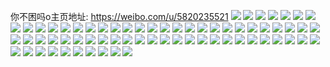 你不困吗o主页地址: https://weibo.com/u/5820235521 
![](https://wx4.sinaimg.cn/mw2000/006lT78tgy1h916qxtjr1j30tu0wg43m.jpg) 
![](https://wx4.sinaimg.cn/mw2000/006lT78tgy1h916qyyus1j31410u013l.jpg) 
![](https://wx4.sinaimg.cn/mw2000/006lT78tgy1h916qzzlnej30u00u0k1m.jpg) 
![](https://wx4.sinaimg.cn/mw2000/006lT78tgy1h916r0rorcj30u00u00y3.jpg) 
![](https://wx4.sinaimg.cn/mw2000/006lT78tgy1h916r1fsowj30u00vpn4a.jpg) 
![](https://wx4.sinaimg.cn/mw2000/006lT78tgy1h916r288iij30u0140n65.jpg) 
![](https://wx4.sinaimg.cn/mw2000/006lT78tgy1h916qwy6g5j30u00xkq9q.jpg) 
![](https://wx4.sinaimg.cn/mw2000/006lT78tgy1h916r37dcfj30tu0wun2c.jpg) 
![](https://wx4.sinaimg.cn/mw2000/006lT78tgy1h916r3pz48j30u00u0wis.jpg) 
![](https://wx4.sinaimg.cn/mw2000/006lT78tly1h8gph2jukjj32c02c0hdu.jpg) 
![](https://wx4.sinaimg.cn/mw2000/006lT78tly1h8gph4blnpj32c0340npg.jpg) 
![](https://wx4.sinaimg.cn/mw2000/006lT78tly1h8gph1h6b2j32c0340e83.jpg) 
![](https://wx4.sinaimg.cn/mw2000/006lT78tly1h8gph4y8dvj32c02c07wh.jpg) 
![](https://wx4.sinaimg.cn/mw2000/006lT78tly1h8gph5kli4j30tu0yh4f5.jpg) 
![](https://wx4.sinaimg.cn/mw2000/006lT78tly1h8gphhtaumj32560zoe81.jpg) 
![](https://wx4.sinaimg.cn/mw2000/006lT78tly1h8bd62g25hj30u00u0n5k.jpg) 
![](https://wx4.sinaimg.cn/mw2000/006lT78tly1h8bd63pjrej30u01404ah.jpg) 
![](https://wx4.sinaimg.cn/mw2000/006lT78tly1h8bd64fkvnj30u00u0dlv.jpg) 
![](https://wx4.sinaimg.cn/mw2000/006lT78tly1h8bd64w31rj30u00u0wih.jpg) 
![](https://wx4.sinaimg.cn/mw2000/006lT78tly1h8bd67vkx1j30u0140wm9.jpg) 
![](https://wx4.sinaimg.cn/mw2000/006lT78tly1h8bd65o6l6j30u00u0jzb.jpg) 
![](https://wx4.sinaimg.cn/mw2000/006lT78tly1h8bd66gk2sj30u0140gu7.jpg) 
![](https://wx4.sinaimg.cn/mw2000/006lT78tly1h8bd676tf2j30u0140aid.jpg) 
![](https://wx4.sinaimg.cn/mw2000/006lT78tly1h8bd6i4jtmj30u00u0jxe.jpg) 
![](https://wx4.sinaimg.cn/mw2000/006lT78tly1h6xx3ha7idj31o028014j.jpg) 
![](https://wx4.sinaimg.cn/mw2000/006lT78tly1h6xx3idusfj32c0340npe.jpg) 
![](https://wx4.sinaimg.cn/mw2000/006lT78tly1h6xx3jvio9j32c03407wi.jpg) 
![](https://wx4.sinaimg.cn/mw2000/006lT78tly1h6xx3ldfm5j32560zokjl.jpg) 
![](https://wx4.sinaimg.cn/mw2000/006lT78tly1h6xx3g38thj31sc28vqv6.jpg) 
![](https://wx4.sinaimg.cn/mw2000/006lT78tly1h6xx3mbagxj32c02c04qq.jpg) 
![](https://wx4.sinaimg.cn/mw2000/006lT78tly1h6sjjflmqej30u0140jx2.jpg) 
![](https://wx4.sinaimg.cn/mw2000/006lT78tly1h6mpmtmag7j32c02sre83.jpg) 
![](https://wx4.sinaimg.cn/mw2000/006lT78tly1h6mpmudy37j32c02c0qv5.jpg) 
![](https://wx4.sinaimg.cn/mw2000/006lT78tly1h6mpmrhgpnj32c0340u0y.jpg) 
![](https://wx4.sinaimg.cn/mw2000/006lT78tly1h6mpmv8wfej32c02c0u0x.jpg) 
![](https://wx4.sinaimg.cn/mw2000/006lT78tly1h6mpmw5twdj32c02c0b2a.jpg) 
![](https://wx4.sinaimg.cn/mw2000/006lT78tly1h6mpmxhcc1j32c02c04qq.jpg) 
![](https://wx4.sinaimg.cn/mw2000/006lT78tly1h6mpmyf8wlj32c02c0qv5.jpg) 
![](https://wx4.sinaimg.cn/mw2000/006lT78tly1h6mpmzb6jtj32c02c0b2a.jpg) 
![](https://wx4.sinaimg.cn/mw2000/006lT78tly1h6mpn0gtltj32c02c01ky.jpg) 
![](https://wx4.sinaimg.cn/mw2000/006lT78tly1h6amvwspogj30tu13sq4l.jpg) 
![](https://wx4.sinaimg.cn/mw2000/006lT78tly1h6amxbb8nej32c03407wj.jpg) 
![](https://wx4.sinaimg.cn/mw2000/006lT78tly1h5fnavwk52j30u0140dol.jpg) 
![](https://wx4.sinaimg.cn/mw2000/006lT78tly1h5fnawmd8uj30u00zygtp.jpg) 
![](https://wx4.sinaimg.cn/mw2000/006lT78tly1h5fnax87h7j30u00zu7ca.jpg) 
![](https://wx4.sinaimg.cn/mw2000/006lT78tly1h5fnaxsll1j30u00u0dna.jpg) 
![](https://wx4.sinaimg.cn/mw2000/006lT78tly1h5fnayr4eaj30u00u0n3u.jpg) 
![](https://wx4.sinaimg.cn/mw2000/006lT78tly1h5fng54knyj30tu0xy7bw.jpg) 
![](https://wx4.sinaimg.cn/mw2000/006lT78tly1h4vs4dstm4j31o0280npd.jpg) 
![](https://wx4.sinaimg.cn/mw2000/006lT78tly1h4vs4gdmrgj32c02c0hdu.jpg) 
![](https://wx4.sinaimg.cn/mw2000/006lT78tly1h4vs4hc3lrj32c02c0npe.jpg) 
![](https://wx4.sinaimg.cn/mw2000/006lT78tly1h4lsge4210j32c02c0x6p.jpg) 
![](https://wx4.sinaimg.cn/mw2000/006lT78tly1h4lsgfwglbj33402c0x6q.jpg) 
![](https://wx4.sinaimg.cn/mw2000/006lT78tly1h4lsgh40mkj32c02c0b2a.jpg) 
![](https://wx4.sinaimg.cn/mw2000/006lT78tly1h4lsghx79ej31o02801kx.jpg) 
![](https://wx4.sinaimg.cn/mw2000/006lT78tly1h4j8zvklcbj32560zohdt.jpg) 
![](https://wx4.sinaimg.cn/mw2000/006lT78tly1h4j8zulxi7j32560zohdt.jpg) 
![](https://wx4.sinaimg.cn/mw2000/006lT78tly1h4idzcpcnhj31o02804qq.jpg) 
![](https://wx4.sinaimg.cn/mw2000/006lT78tly1h4idz84rpqj32bz2lqkjn.jpg) 
![](https://wx4.sinaimg.cn/mw2000/006lT78tly1h4idzb4j5cj31o024de82.jpg) 
![](https://wx4.sinaimg.cn/mw2000/006lT78tly1h4idz9axmdj32c02c01ky.jpg) 
![](https://wx4.sinaimg.cn/mw2000/006lT78tly1h4idzehwkkj32c02621ky.jpg) 
![](https://wx4.sinaimg.cn/mw2000/006lT78tly1h4idzdrwoyj327h2pbb2a.jpg) 
![](https://wx4.sinaimg.cn/mw2000/006lT78tly1h4idzft3ajj323r2qq1kz.jpg) 
![](https://wx4.sinaimg.cn/mw2000/006lT78tly1h4idzhlg7dj32c02c0b2b.jpg) 
![](https://wx4.sinaimg.cn/mw2000/006lT78tly1h4idziue2nj31gs1yd1ky.jpg) 
![](https://wx4.sinaimg.cn/mw2000/006lT78tly1h4idz6otynj32c02c0hdt.jpg) 
